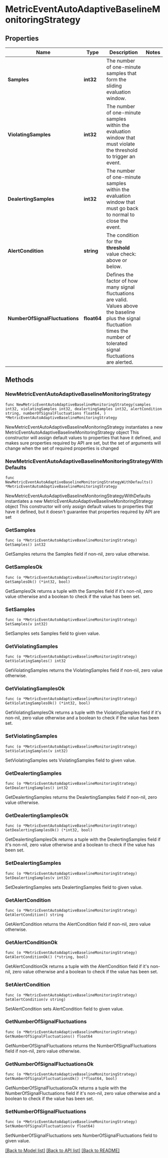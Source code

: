 # MetricEventAutoAdaptiveBaselineMonitoringStrategy

## Properties

Name | Type | Description | Notes
------------ | ------------- | ------------- | -------------
**Samples** | **int32** | The number of one-minute samples that form the sliding evaluation window. | 
**ViolatingSamples** | **int32** | The number of one-minute samples within the evaluation window that must violate the threshold to trigger an event. | 
**DealertingSamples** | **int32** | The number of one-minute samples within the evaluation window that must go back to normal to close the event. | 
**AlertCondition** | **string** | The condition for the **threshold** value check: above or below. | 
**NumberOfSignalFluctuations** | **float64** | Defines the factor of how many signal fluctuations are valid. Values above the baseline plus the signal fluctuation times the number of tolerated signal fluctuations are alerted. | 

## Methods

### NewMetricEventAutoAdaptiveBaselineMonitoringStrategy

`func NewMetricEventAutoAdaptiveBaselineMonitoringStrategy(samples int32, violatingSamples int32, dealertingSamples int32, alertCondition string, numberOfSignalFluctuations float64, ) *MetricEventAutoAdaptiveBaselineMonitoringStrategy`

NewMetricEventAutoAdaptiveBaselineMonitoringStrategy instantiates a new MetricEventAutoAdaptiveBaselineMonitoringStrategy object
This constructor will assign default values to properties that have it defined,
and makes sure properties required by API are set, but the set of arguments
will change when the set of required properties is changed

### NewMetricEventAutoAdaptiveBaselineMonitoringStrategyWithDefaults

`func NewMetricEventAutoAdaptiveBaselineMonitoringStrategyWithDefaults() *MetricEventAutoAdaptiveBaselineMonitoringStrategy`

NewMetricEventAutoAdaptiveBaselineMonitoringStrategyWithDefaults instantiates a new MetricEventAutoAdaptiveBaselineMonitoringStrategy object
This constructor will only assign default values to properties that have it defined,
but it doesn't guarantee that properties required by API are set

### GetSamples

`func (o *MetricEventAutoAdaptiveBaselineMonitoringStrategy) GetSamples() int32`

GetSamples returns the Samples field if non-nil, zero value otherwise.

### GetSamplesOk

`func (o *MetricEventAutoAdaptiveBaselineMonitoringStrategy) GetSamplesOk() (*int32, bool)`

GetSamplesOk returns a tuple with the Samples field if it's non-nil, zero value otherwise
and a boolean to check if the value has been set.

### SetSamples

`func (o *MetricEventAutoAdaptiveBaselineMonitoringStrategy) SetSamples(v int32)`

SetSamples sets Samples field to given value.


### GetViolatingSamples

`func (o *MetricEventAutoAdaptiveBaselineMonitoringStrategy) GetViolatingSamples() int32`

GetViolatingSamples returns the ViolatingSamples field if non-nil, zero value otherwise.

### GetViolatingSamplesOk

`func (o *MetricEventAutoAdaptiveBaselineMonitoringStrategy) GetViolatingSamplesOk() (*int32, bool)`

GetViolatingSamplesOk returns a tuple with the ViolatingSamples field if it's non-nil, zero value otherwise
and a boolean to check if the value has been set.

### SetViolatingSamples

`func (o *MetricEventAutoAdaptiveBaselineMonitoringStrategy) SetViolatingSamples(v int32)`

SetViolatingSamples sets ViolatingSamples field to given value.


### GetDealertingSamples

`func (o *MetricEventAutoAdaptiveBaselineMonitoringStrategy) GetDealertingSamples() int32`

GetDealertingSamples returns the DealertingSamples field if non-nil, zero value otherwise.

### GetDealertingSamplesOk

`func (o *MetricEventAutoAdaptiveBaselineMonitoringStrategy) GetDealertingSamplesOk() (*int32, bool)`

GetDealertingSamplesOk returns a tuple with the DealertingSamples field if it's non-nil, zero value otherwise
and a boolean to check if the value has been set.

### SetDealertingSamples

`func (o *MetricEventAutoAdaptiveBaselineMonitoringStrategy) SetDealertingSamples(v int32)`

SetDealertingSamples sets DealertingSamples field to given value.


### GetAlertCondition

`func (o *MetricEventAutoAdaptiveBaselineMonitoringStrategy) GetAlertCondition() string`

GetAlertCondition returns the AlertCondition field if non-nil, zero value otherwise.

### GetAlertConditionOk

`func (o *MetricEventAutoAdaptiveBaselineMonitoringStrategy) GetAlertConditionOk() (*string, bool)`

GetAlertConditionOk returns a tuple with the AlertCondition field if it's non-nil, zero value otherwise
and a boolean to check if the value has been set.

### SetAlertCondition

`func (o *MetricEventAutoAdaptiveBaselineMonitoringStrategy) SetAlertCondition(v string)`

SetAlertCondition sets AlertCondition field to given value.


### GetNumberOfSignalFluctuations

`func (o *MetricEventAutoAdaptiveBaselineMonitoringStrategy) GetNumberOfSignalFluctuations() float64`

GetNumberOfSignalFluctuations returns the NumberOfSignalFluctuations field if non-nil, zero value otherwise.

### GetNumberOfSignalFluctuationsOk

`func (o *MetricEventAutoAdaptiveBaselineMonitoringStrategy) GetNumberOfSignalFluctuationsOk() (*float64, bool)`

GetNumberOfSignalFluctuationsOk returns a tuple with the NumberOfSignalFluctuations field if it's non-nil, zero value otherwise
and a boolean to check if the value has been set.

### SetNumberOfSignalFluctuations

`func (o *MetricEventAutoAdaptiveBaselineMonitoringStrategy) SetNumberOfSignalFluctuations(v float64)`

SetNumberOfSignalFluctuations sets NumberOfSignalFluctuations field to given value.



[[Back to Model list]](../README.md#documentation-for-models) [[Back to API list]](../README.md#documentation-for-api-endpoints) [[Back to README]](../README.md)


